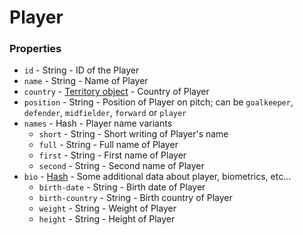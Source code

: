 # Player

### Properties

* `id` - String - ID of the Player
* `name` - String - Name of Player
* `country` - [Territory object](./Territory.md) - Country of Player
* `position` - String - Position of Player on pitch; can be `goalkeeper`, `defender`, `midfielder`, `forward` or `player`
* `names` - Hash - Player name variants
    - `short` - String - Short writing of Player's name
    - `full` - String - Full name of Player
    - `first` - String - First name of Player
    - `second` - String - Second name of Player
* `bio` - [Hash](#biometrics) - Some additional data about player, biometrics, etc...  
    - `birth-date` - String - Birth date of Player
    - `birth-country` - String - Birth country of Player
    - `weight` - String - Weight of Player
    - `height` - String - Height of Player
